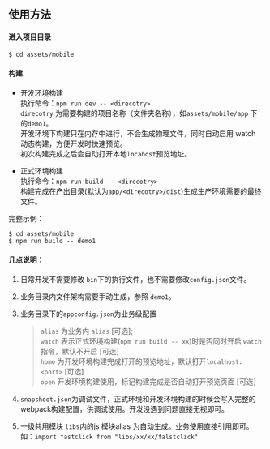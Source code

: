 ## 使用方法

#### 进入项目目录

~~~
$ cd assets/mobile
~~~

#### 构建
- 开发环境构建  
执行命令：`npm run dev -- <direcotry>`   
`direcotry` 为需要构建的项目名称（文件夹名称），如`assets/mobile/app` 下的`demo1`。  
开发环境下构建只在内存中进行，不会生成物理文件，同时自动启用 watch 动态构建，方便开发时快速预览。  
初次构建完成之后会自动打开本地`locahost`预览地址。

- 正式环境构建  
执行命令：`npm run build -- <direcotry>`   
构建完成在产出目录(默认为`app/<direcotry>/dist`)生成生产环境需要的最终文件。

完整示例：  

```
$ cd assets/mobile
$ npm run build -- demo1
```

#### 几点说明：
1. 日常开发不需要修改 `bin`下的执行文件，也不需要修改`config.json`文件。
2. 业务目录内文件架构需要手动生成，参照 `demo1`。
3. 业务目录下的`appconfig.json`为业务级配置

	> `alias` 为业务内 `alias` [可选];   
	> `watch` 表示正式环境构建(`npm run build -- xx`)时是否同时开启 `watch` 指令，默认不开启 [可选]  
	> `home` 为开发环境构建完成打开的预览地址，默认打开`localhost:<port>` [可选]  
	> `open` 开发环境构建使用，标记构建完成是否自动打开预览页面 [可选]  

4. `snapshoot.json`为调试文件，正式环境和开发环境构建的时候会写入完整的webpack构建配置，供调试使用。开发没遇到问题直接无视即可。
5. 一级共用模块 `libs`内的js 模块alias 为自动生成。业务使用直接引用即可。如：`import fastclick from "libs/xx/xx/falstclick"`
	
